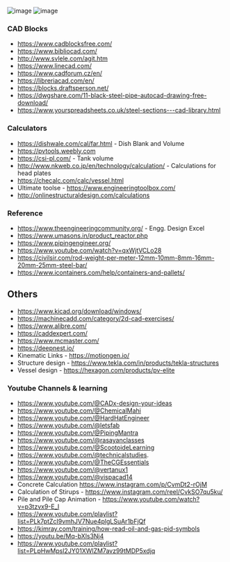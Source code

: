 ![image](https://github.com/ddm21/linkyard/assets/98445934/0424653b-6097-40a4-8362-0785063ea0f1)
![image](https://github.com/ddm21/linkyard/assets/98445934/8cca1fa9-ea08-4910-a62c-800a4c86f662)

### CAD Blocks
- https://www.cadblocksfree.com/
- https://www.bibliocad.com/
- http://www.svlele.com/agit.htm
- https://www.linecad.com/
- https://www.cadforum.cz/en/
- https://libreriacad.com/en/
- https://blocks.draftsperson.net/
- https://dwgshare.com/11-black-steel-pipe-autocad-drawing-free-download/
- https://www.yourspreadsheets.co.uk/steel-sections---cad-library.html

### Calculators
- https://dishwale.com/cal/far.html - Dish Blank and Volume
- https://pvtools.weebly.com
- https://csi-pl.com/ - Tank volume
- http://www.nkweb.co.jp/en/technology/calculation/ - Calculations for head plates
- https://checalc.com/calc/vessel.html
- Ultimate toolse - https://www.engineeringtoolbox.com/
- http://onlinestructuraldesign.com/calculations

### Reference
- https://www.theengineeringcommunity.org/ - Engg. Design Excel 
- https://www.umasons.in/product_reactor.php
- https://www.pipingengineer.org/
- https://www.youtube.com/watch?v=qxWjtVCLo28
- https://civilsir.com/rod-weight-per-meter-12mm-10mm-8mm-16mm-20mm-25mm-steel-bar/
- https://www.icontainers.com/help/containers-and-pallets/

## Others
- https://www.kicad.org/download/windows/
- https://machinecadd.com/category/2d-cad-exercises/
- https://www.alibre.com/
- https://caddexpert.com/
- https://www.mcmaster.com/
- https://deepnest.io/
- Kinematic Links - https://motiongen.io/
- Structure design - https://www.tekla.com/in/products/tekla-structures 
- Vessel design - https://hexagon.com/products/pv-elite

### Youtube Channels & learning
- https://www.youtube.com/@CADx-design-your-ideas
- https://www.youtube.com/@ChemicalMahi
- https://www.youtube.com/@HardHatEngineer
- https://www.youtube.com/@letsfab
- https://www.youtube.com/@PipingMantra
- https://www.youtube.com/@rasayanclasses
- https://www.youtube.com/@ScootoideLearning
- https://www.youtube.com/@technicalstudies.
- https://www.youtube.com/@TheCGEssentials
- https://www.youtube.com/@vertanux1
- https://www.youtube.com/@vispacad14
- Concrete Calculation https://www.instagram.com/p/CvmDt2-rOjM
- Calculation of Stirups - https://www.instagram.com/reel/CvkSO7qu5ku/
- Pile and Pile Cap Animation - https://www.youtube.com/watch?v=p3tzvx9-E_I
- https://www.youtube.com/playlist?list=PLk7ptZcI9vmhJV7Nue4plgLSuAr1bFjQf
- https://kimray.com/training/how-read-oil-and-gas-pid-symbols
- https://youtu.be/Mq-bXls3Nj4
- https://www.youtube.com/playlist?list=PLpHwMpsl2JY01XWlZM7avz99tMDP5xdjq

